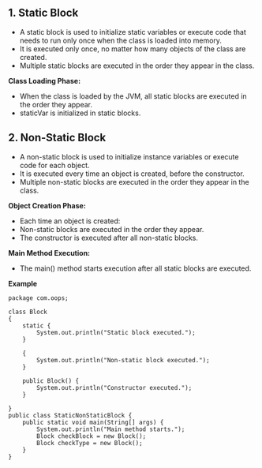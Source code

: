 ## 1. Static Block
- A static block is used to initialize static variables or execute code that needs to run only once when the class is loaded into memory.
- It is executed only once, no matter how many objects of the class are created.
- Multiple static blocks are executed in the order they appear in the class.
  
**Class Loading Phase:**
- When the class is loaded by the JVM, all static blocks are executed in the order they appear.
- staticVar is initialized in static blocks.

## 2. Non-Static Block
- A non-static block is used to initialize instance variables or execute code for each object.
- It is executed every time an object is created, before the constructor.
- Multiple non-static blocks are executed in the order they appear in the class.

**Object Creation Phase:**

- Each time an object is created:
- Non-static blocks are executed in the order they appear.
- The constructor is executed after all non-static blocks.
  
**Main Method Execution:**
- The main() method starts execution after all static blocks are executed.

**Example**
```
package com.oops;

class Block
{
    static {
        System.out.println("Static block executed.");
    }

    {
        System.out.println("Non-static block executed.");
    }

    public Block() {
        System.out.println("Constructor executed.");
    }

}
public class StaticNonStaticBlock {
    public static void main(String[] args) {
        System.out.println("Main method starts.");
        Block checkBlock = new Block();
        Block checkType = new Block();
    }
}

```
